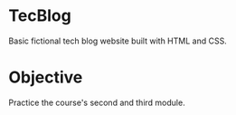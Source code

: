 # TecBlog

Basic fictional tech blog website built with HTML and CSS.

# Objective

Practice the course's second and third module.

